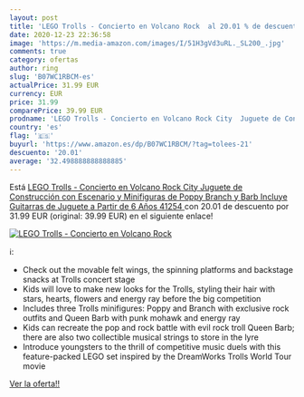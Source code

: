 ```yaml
---
layout: post
title: 'LEGO Trolls - Concierto en Volcano Rock  al 20.01 % de descuento'
date: 2020-12-23 22:36:58
image: 'https://m.media-amazon.com/images/I/51H3gVd3uRL._SL200_.jpg'
comments: true
category: ofertas
author: ring
slug: 'B07WC1RBCM-es'
actualPrice: 31.99 EUR
currency: EUR
price: 31.99
comparePrice: 39.99 EUR
prodname: 'LEGO Trolls - Concierto en Volcano Rock City  Juguete de Construcción con Escenario y Minifiguras de Poppy  Branch y Barb  Incluye Guitarras de Juguete  a Partir de 6 Años  41254 '
country: 'es'
flag: '🇪🇸'
buyurl: 'https://www.amazon.es/dp/B07WC1RBCM/?tag=tolees-21'
descuento: '20.01'
average: '32.498888888888885'
---
```


Está [LEGO Trolls - Concierto en Volcano Rock City  Juguete de Construcción con Escenario y Minifiguras de Poppy  Branch y Barb  Incluye Guitarras de Juguete  a Partir de 6 Años  41254 ](https://www.amazon.es/dp/B07WC1RBCM/?tag=tolees-21) con 20.01 de descuento por 31.99 EUR (original: 39.99 EUR) en el siguiente enlace!

[![LEGO Trolls - Concierto en Volcano Rock ](https://m.media-amazon.com/images/I/51H3gVd3uRL._SL200_.jpg)](https://www.amazon.es/dp/B07WC1RBCM/?tag=tolees-21)

ℹ️:

- Check out the movable felt wings, the spinning platforms and backstage snacks at Trolls concert stage
- Kids will love to make new looks for the Trolls, styling their hair with stars, hearts, flowers and energy ray before the big competition
- Includes three Trolls minifigures: Poppy and Branch with exclusive rock outfits and Queen Barb with punk mohawk and energy ray
- Kids can recreate the pop and rock battle with evil rock troll Queen Barb; there are also two collectible musical strings to store in the lyre
- Introduce youngsters to the thrill of competitive music duels with this feature-packed LEGO set inspired by the DreamWorks Trolls World Tour movie

[Ver la oferta!!](https://www.amazon.es/dp/B07WC1RBCM/?tag=tolees-21)
